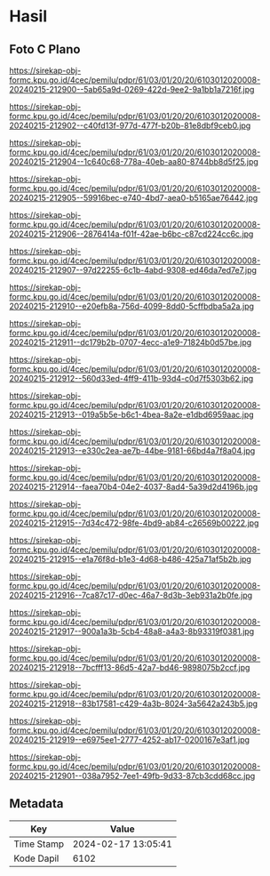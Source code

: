 # Hasil

## Foto C Plano

https://sirekap-obj-formc.kpu.go.id/4cec/pemilu/pdpr/61/03/01/20/20/6103012020008-20240215-212900--5ab65a9d-0269-422d-9ee2-9a1bb1a7216f.jpg

https://sirekap-obj-formc.kpu.go.id/4cec/pemilu/pdpr/61/03/01/20/20/6103012020008-20240215-212902--c40fd13f-977d-477f-b20b-81e8dbf9ceb0.jpg

https://sirekap-obj-formc.kpu.go.id/4cec/pemilu/pdpr/61/03/01/20/20/6103012020008-20240215-212904--1c640c68-778a-40eb-aa80-8744bb8d5f25.jpg

https://sirekap-obj-formc.kpu.go.id/4cec/pemilu/pdpr/61/03/01/20/20/6103012020008-20240215-212905--59916bec-e740-4bd7-aea0-b5165ae76442.jpg

https://sirekap-obj-formc.kpu.go.id/4cec/pemilu/pdpr/61/03/01/20/20/6103012020008-20240215-212906--2876414a-f01f-42ae-b6bc-c87cd224cc6c.jpg

https://sirekap-obj-formc.kpu.go.id/4cec/pemilu/pdpr/61/03/01/20/20/6103012020008-20240215-212907--97d22255-6c1b-4abd-9308-ed46da7ed7e7.jpg

https://sirekap-obj-formc.kpu.go.id/4cec/pemilu/pdpr/61/03/01/20/20/6103012020008-20240215-212910--e20efb8a-756d-4099-8dd0-5cffbdba5a2a.jpg

https://sirekap-obj-formc.kpu.go.id/4cec/pemilu/pdpr/61/03/01/20/20/6103012020008-20240215-212911--dc179b2b-0707-4ecc-a1e9-71824b0d57be.jpg

https://sirekap-obj-formc.kpu.go.id/4cec/pemilu/pdpr/61/03/01/20/20/6103012020008-20240215-212912--560d33ed-4ff9-411b-93d4-c0d7f5303b62.jpg

https://sirekap-obj-formc.kpu.go.id/4cec/pemilu/pdpr/61/03/01/20/20/6103012020008-20240215-212913--019a5b5e-b6c1-4bea-8a2e-e1dbd6959aac.jpg

https://sirekap-obj-formc.kpu.go.id/4cec/pemilu/pdpr/61/03/01/20/20/6103012020008-20240215-212913--e330c2ea-ae7b-44be-9181-66bd4a7f8a04.jpg

https://sirekap-obj-formc.kpu.go.id/4cec/pemilu/pdpr/61/03/01/20/20/6103012020008-20240215-212914--faea70b4-04e2-4037-8ad4-5a39d2d4196b.jpg

https://sirekap-obj-formc.kpu.go.id/4cec/pemilu/pdpr/61/03/01/20/20/6103012020008-20240215-212915--7d34c472-98fe-4bd9-ab84-c26569b00222.jpg

https://sirekap-obj-formc.kpu.go.id/4cec/pemilu/pdpr/61/03/01/20/20/6103012020008-20240215-212915--e1a76f8d-b1e3-4d68-b486-425a71af5b2b.jpg

https://sirekap-obj-formc.kpu.go.id/4cec/pemilu/pdpr/61/03/01/20/20/6103012020008-20240215-212916--7ca87c17-d0ec-46a7-8d3b-3eb931a2b0fe.jpg

https://sirekap-obj-formc.kpu.go.id/4cec/pemilu/pdpr/61/03/01/20/20/6103012020008-20240215-212917--900a1a3b-5cb4-48a8-a4a3-8b93319f0381.jpg

https://sirekap-obj-formc.kpu.go.id/4cec/pemilu/pdpr/61/03/01/20/20/6103012020008-20240215-212918--7bcfff13-86d5-42a7-bd46-9898075b2ccf.jpg

https://sirekap-obj-formc.kpu.go.id/4cec/pemilu/pdpr/61/03/01/20/20/6103012020008-20240215-212918--83b17581-c429-4a3b-8024-3a5642a243b5.jpg

https://sirekap-obj-formc.kpu.go.id/4cec/pemilu/pdpr/61/03/01/20/20/6103012020008-20240215-212919--e6975ee1-2777-4252-ab17-0200167e3af1.jpg

https://sirekap-obj-formc.kpu.go.id/4cec/pemilu/pdpr/61/03/01/20/20/6103012020008-20240215-212901--038a7952-7ee1-49fb-9d33-87cb3cdd68cc.jpg


## Metadata

| Key        | Value               |
| ---------- | ------------------- |
| Time Stamp | 2024-02-17 13:05:41 |
| Kode Dapil | 6102                |



